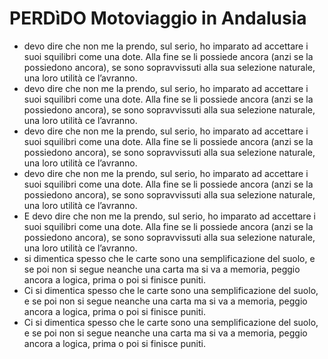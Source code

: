# PERDìDO Motoviaggio in Andalusia
- devo dire che non me la prendo, sul serio, ho imparato ad accettare i suoi squilibri come una dote. Alla fine se li possiede ancora (anzi se la possiedono ancora), se sono sopravvissuti alla sua selezione naturale, una loro utilità ce l’avranno.
- devo dire che non me la prendo, sul serio, ho imparato ad accettare i suoi squilibri come una dote. Alla fine se li possiede ancora (anzi se la possiedono ancora), se sono sopravvissuti alla sua selezione naturale, una loro utilità ce l’avranno.
- devo dire che non me la prendo, sul serio, ho imparato ad accettare i suoi squilibri come una dote. Alla fine se li possiede ancora (anzi se la possiedono ancora), se sono sopravvissuti alla sua selezione naturale, una loro utilità ce l’avranno.
- devo dire che non me la prendo, sul serio, ho imparato ad accettare i suoi squilibri come una dote. Alla fine se li possiede ancora (anzi se la possiedono ancora), se sono sopravvissuti alla sua selezione naturale, una loro utilità ce l’avranno.
- E devo dire che non me la prendo, sul serio, ho imparato ad accettare i suoi squilibri come una dote. Alla fine se li possiede ancora (anzi se la possiedono ancora), se sono sopravvissuti alla sua selezione naturale, una loro utilità ce l’avranno.
- si dimentica spesso che le carte sono una semplificazione del suolo, e se poi non si segue neanche una carta ma si va a memoria, peggio ancora a logica, prima o poi si finisce puniti.
- Ci si dimentica spesso che le carte sono una semplificazione del suolo, e se poi non si segue neanche una carta ma si va a memoria, peggio ancora a logica, prima o poi si finisce puniti.
- Ci si dimentica spesso che le carte sono una semplificazione del suolo, e se poi non si segue neanche una carta ma si va a memoria, peggio ancora a logica, prima o poi si finisce puniti.
